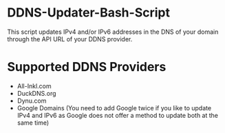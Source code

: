 # DDNS-Updater-Bash-Script
This script updates IPv4 and/or IPv6 addresses in the DNS of your domain through the API URL of your DDNS provider.

# Supported DDNS Providers
- All-Inkl.com
- DuckDNS.org
- Dynu.com
- Google Domains (You need to add Google twice if you like to update IPv4 and IPv6 as Google does not offer a method to update both at the same time)
  
  
